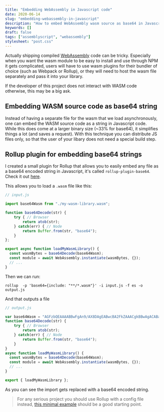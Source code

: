 ```yaml
---
title: "Embedding WebAssembly in Javascript code"
date: 2020-06-14
slug: "embedding-webassembly-in-javascript"
description: "How to embed WebAssembly wasm source as base64 in Javascript."
keywords: []
draft: false
tags: ["assemblyscript", "webassembly"]
stylesheet: "post.css"
---
```


Actually shipping compiled [WebAssembly](https://webassembly.org/) code can be tricky. Especially when you want the wasm module to be easy to install and use through NPM it gets complicated, users will have to use wasm  plugins for their bundler of choice (such as Webpack or Rollup), or they will need to host the wasm file separately and pass it into your library.

If the developer of this project does not interact with WASM code otherwise, this may be a big ask.

## Embedding WASM source code as base64 string

Instead of having a separate file for the wasm that we load asynchronously, one can embed the WASM source code as a string in Javascript code. While this does come at a larger binary size (~33% for base64), it simplifies things a lot (and saves a request). With this technique you can distribute JS files only, so that the user of your libary does not need a special build step.


## Rollup plugin for embedding base64 strings

I created a small plugin for Rollup that allows you to easily embed any file as a base64 encoded string in Javascript, it's called `rollup-plugin-base64`. Check it out [here](https://github.com/gzuidhof/rollup-plugin-base64).

This allows you to load a `.wasm` file like this:

```javascript
// input.js

import base64Wasm from "./my-wasm-library.wasm";

function base64Decode(str) {
    try { // Browser
        return atob(str);
    } catch(err) { // Node
        return Buffer.from(str, "base64");
    }
};

export async function loadMyWasmLibrary() {
  const wasmBytes = base64Decode(base64Wasm);
  const module = await WebAssembly.instantiate(wasmBytes, {});
  // ...
}
```

Then we can run:
```
rollup  -p 'base64={include: "**/*.wasm"}' -i input.js -f es -o output.js
```
And that outputs a file 
```javascript
// output.js

var base64Wasm = "AGFzbQEAAAABBwFgAn9/AX8DAgEABwcBA2FkZAAACgkBBwAgACABags=";
function base64Decode(str) {
    try { // Browser
        return atob(str);
    } catch(err) { // Node
        return Buffer.from(str, "base64");
    }
}
async function loadMyWasmLibrary() {
  const wasmBytes = base64Decode(base64Wasm);
  const module = await WebAssembly.instantiate(wasmBytes, {});
  // ...
}

export { loadMyWasmLibrary };
```

As you can see the import gets replaced with a base64 encoded string.


> For any serious project you should use Rollup with a config file instead, [this minimal example](https://github.com/gzuidhof/rollup-plugin-base64/tree/master/examples/add) should be a good starting point.
